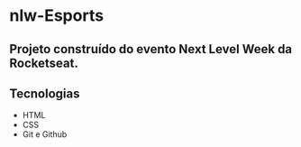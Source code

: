 # nlw-Esports 

## Projeto construído do evento Next Level Week da Rocketseat.

## Tecnologias 

* HTML
* CSS
* Git e Github



